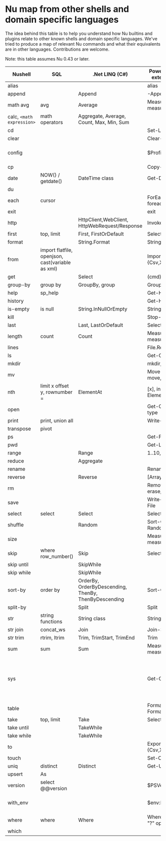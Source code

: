 # Nu map from other shells and domain specific languages

The idea behind this table is to help you understand how Nu builtins and plugins relate to other known shells and domain specific languages. We've tried to produce a map of relevant Nu commands and what their equivalents are in other languages. Contributions are welcome.

Note: this table assumes Nu 0.43 or later.


| Nushell                | SQL                           | .Net LINQ (C#)                                       | PowerShell (without external modules)      | Bash                                            |
| ---------------------- | ----------------------------- | ---------------------------------------------------- | ------------------------------------------ | ----------------------------------------------- |
| alias                  |                               |                                                      | alias                                      | alias                                           |
| append                 |                               | Append                                               | -Append                                    |                                                 |
| math avg               | avg                           | Average                                              | Measure-Object, measure                    |                                                 |
| calc, `<math expression>` | math operators             | Aggregate, Average, Count, Max, Min, Sum             |                                            | bc                                              |
| cd                     |                               |                                                      | Set-Location, cd                           | cd                                              |
| clear                  |                               |                                                      | Clear-Host                                 | clear                                           |
| config                 |                               |                                                      | $Profile                                   | vi .bashrc, .profile                            |
| cp                     |                               |                                                      | Copy-Item, cp, copy                        | cp                                              |
| date                   | NOW() / getdate()             | DateTime class                                       | Get-Date                                   | date                                            |
| du                     |                               |                                                      |                                            | du                                              |
| each                   | cursor                        |                                                      | ForEach-Object, foreach, for               |                                                 |
| exit                   |                               |                                                      | exit                                       | exit                                            |
| http                   |                               | HttpClient,WebClient, HttpWebRequest/Response        | Invoke-WebRequest                          | wget                                            |
| first                  | top, limit                    | First, FirstOrDefault                                | Select-Object -First                       | head                                            |
| format                 |                               | String.Format                                        | String.Format                              |                                                 |
| from                   | import flatfile, openjson, cast(variable as xml) |                                   | Import/ConvertFrom-{Csv,Xml,Html,Json}     |                                                 |
| get                    |                               | Select                                               | (cmd).column                               |                                                 |
| group-by               | group by                      | GroupBy, group                                       | Group-Object, group                        |                                                 |
| help                   | sp_help                       |                                                      | Get-Help, help, man                        | man                                             |
| history                |                               |                                                      | Get-History, history                       | history                                         |
| is-empty               | is null                       | String.InNullOrEmpty                                 | String.InNullOrEmpty                       |                                                 |
| kill                   |                               |                                                      | Stop-Process, kill                         | kill                                            |
| last                   |                               | Last, LastOrDefault                                  | Select-Object -Last                        | tail                                            |
| length                 | count                         | Count                                                | Measure-Object, measure                    | wc                                              |
| lines                  |                               |                                                      | File.ReadAllLines                          |                                                 |
| ls                     |                               |                                                      | Get-ChildItem, dir, ls                     | ls                                              |
| mkdir                  |                               |                                                      | mkdir, md                                  | mkdir                                           |
| mv                     |                               |                                                      | Move-Item, mv, move, mi                    | mv                                              |
| nth                    | limit x offset y, rownumber = | ElementAt                                            | [x], indexing operator, ElementAt          |                                                 |
| open                   |                               |                                                      | Get-Content, gc, cat, type                 | cat                                             |
| print                  | print, union all              |                                                      | Write-Output, write                        | echo                                            |
| transpose              | pivot                         |                                                      |                                            |                                                 |
| ps                     |                               |                                                      | Get-Process, ps, gps                       | ps                                              |
| pwd                    |                               |                                                      | Get-Location, pwd                          | pwd                                             |
| range                  |                               | Range                                                | 1..10, 'a'..'f'                            |                                                 |
| reduce                 |                               | Aggregate                                            |                                            |                                                 |
| rename                 |                               |                                                      | Rename-Item, ren, rni                      | mv                                              |
| reverse                |                               | Reverse                                              | [Array]::Reverse($var)                     |                                                 |
| rm                     |                               |                                                      | Remove-Item, del, erase, rd, ri, rm, rmdir | rm                                              |
| save                   |                               |                                                      | Write-Output, Out-File                     | > foo.txt                                       |
| select                 | select                        | Select                                               | Select-Object, select                      |                                                 |
| shuffle                |                               | Random                                               | Sort-Object {Get-Random}                   |                                                 |
| size                   |                               |                                                      | Measure-Object, measure                    | wc                                              |
| skip                   | where row_number()            | Skip                                                 | Select-Object -Skip                        |                                                 |
| skip until             |                               | SkipWhile                                            |                                            |                                                 |
| skip while             |                               | SkipWhile                                            |                                            |                                                 |
| sort-by                | order by                      | OrderBy, OrderByDescending, ThenBy, ThenByDescending | Sort-Object, sort                          |                                                 |
| split-by               |                               | Split                                                | Split                                      |                                                 |
| str                    | string functions              | String class                                         | String class                               |                                                 |
| str join               | concat_ws                     | Join                                                 | Join-String                                |                                                 |
| str trim               | rtrim, ltrim                  | Trim, TrimStart, TrimEnd                             | Trim                                       |                                                 |
| sum                    | sum                           | Sum                                                  | Measure-Object, measure                    |                                                 |
| sys                    |                               |                                                      | Get-ComputerInfo                           | uname, lshw, lsblk, lscpu, lsusb, hdparam, free |
| table                  |                               |                                                      | Format-Table, ft, Format-List, fl          |                                                 |
| take                   | top, limit                    | Take                                                 | Select-Object -First                       | head                                            |
| take until             |                               | TakeWhile                                            |                                            |                                                 |
| take while             |                               | TakeWhile                                            |                                            |                                                 |
| to                     |                               |                                                      | Export/ConvertTo-{Csv,Xml,Html,Json}       |                                                 |
| touch                  |                               |                                                      | Set-Content                                | touch                                           |
| uniq                   | distinct                      | Distinct                                             | Get-Unique, gu                             | uniq                                            |
| upsert                 | As                            |                                                      |                                            |                                                 |
| version                | select @@version              |                                                      | $PSVersionTable                            |                                                 |
| with_env               |                               |                                                      | $env:FOO = 'bar'                           | export foo = "bar"                              |
| where                  | where                         | Where                                                | Where-Object, where, "?" operator          |                                                 |
| which                  |                               |                                                      |                                            | which                                           |
